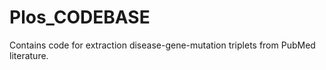# Plos_CODEBASE
Contains code for extraction disease-gene-mutation triplets from PubMed literature.
